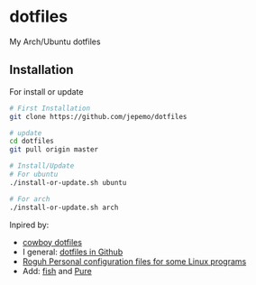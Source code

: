 # dotfiles
My Arch/Ubuntu dotfiles

## Installation

For install or update

```bash
# First Installation
git clone https://github.com/jepemo/dotfiles

# update
cd dotfiles
git pull origin master

# Install/Update
# For ubuntu
./install-or-update.sh ubuntu

# For arch
./install-or-update.sh arch
```


Inpired by:
  - [cowboy dotfiles](https://github.com/cowboy/dotfiles)
  - I general: [dotfiles in Github](https://dotfiles.github.io/)
  - [Roguh Personal configuration files for some Linux programs](https://github.com/roguh/confs)
  - Add: [fish](https://fishshell.com/) and [Pure](https://github.com/rafaelrinaldi/pure)
